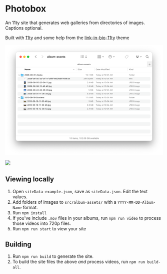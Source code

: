 # Photobox

An 11ty site that generates web galleries from directories of images. Captions optional.

Built with [11ty](https://www.11ty.dev) and some help from the [link-in-bio-11ty](https://github.com/clottman/link-in-bio-11ty) theme

![](screenshots/folder.png)

![](screenshots/album.png)

## Viewing locally

1. Open `siteData-example.json`, save as `siteData.json`. Edit the text values.
2. Add folders of images to `src/album-assets/` with a `YYYY-MM-DD-Album-Name` format.
3. Run `npm install`
4. If you've include `.mov` files in your albums, run `npm run video` to process those videos into 720p files.
5. Run `npm run start` to view your site

## Building

1. Run `npm run build` to generate the site.
2. To build the site files the above _and_ process videos, run `npm run build-all`.
